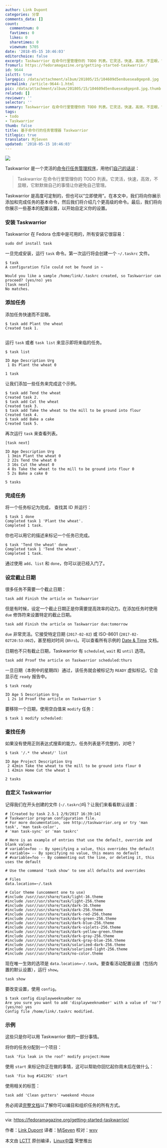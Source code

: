 ```yaml
---
author: Link Dupont
categories: 分享
comments_data: []
count:
  commentnum: 0
  favtimes: 0
  likes: 0
  sharetimes: 0
  viewnum: 5705
date: '2018-05-15 10:46:03'
editorchoice: false
excerpt: Taskwarrior 在命令行里管理你的 TODO 列表。它灵活，快速，高效，不显眼，它默默做自己的事情让你避免自己管理。
fromurl: https://fedoramagazine.org/getting-started-taskwarrior/
id: 9644
islctt: true
largepic: /data/attachment/album/201805/15/104609d5en8uesea8gepn8.jpg
permalink: /article-9644-1.html
pic: /data/attachment/album/201805/15/104609d5en8uesea8gepn8.jpg.thumb.jpg
related: []
reviewer: ''
selector: ''
summary: Taskwarrior 在命令行里管理你的 TODO 列表。它灵活，快速，高效，不显眼，它默默做自己的事情让你避免自己管理。
tags:
- todo
- Taskwarrior
thumb: false
title: 基于命令行的任务管理器 Taskwarrior
titlepic: true
translator: MjSeven
updated: '2018-05-15 10:46:03'
---
```


![](/data/attachment/album/201805/15/104609d5en8uesea8gepn8.jpg)


Taskwarrior 是一个灵活的[命令行任务管理程序](https://taskwarrior.org/)，用他们[自己的话说](https://taskwarrior.org/docs/start.html)：



> 
> Taskwarrior 在命令行里管理你的 TODO 列表。它灵活，快速，高效，不显眼，它默默做自己的事情让你避免自己管理。
> 
> 
> 


Taskwarrior 是高度可定制的，但也可以“立即使用”。在本文中，我们将向你展示添加和完成任务的基本命令，然后我们将介绍几个更高级的命令。最后，我们将向你展示一些基本的配置设置，以开始自定义你的设置。


### 安装 Taskwarrior


Taskwarrior 在 Fedora 仓库中是可用的，所有安装它很容易：



```
sudo dnf install task

```

一旦完成安装，运行 `task` 命令。第一次运行将会创建一个 `~/.taskrc` 文件。



```
$ task
A configuration file could not be found in ~

Would you like a sample /home/link/.taskrc created, so Taskwarrior can proceed? (yes/no) yes
[task next]
No matches.

```

### 添加任务


添加任务快速而不显眼。



```
$ task add Plant the wheat
Created task 1.


```

运行 `task` 或者 `task list` 来显示即将来临的任务。



```
$ task list

ID Age Description Urg
 1 8s Plant the wheat 0

1 task

```

让我们添加一些任务来完成这个示例。



```
$ task add Tend the wheat
Created task 2.
$ task add Cut the wheat
Created task 3.
$ task add Take the wheat to the mill to be ground into flour
Created task 4.
$ task add Bake a cake
Created task 5.

```

再次运行 `task` 来查看列表。



```
[task next]

ID Age Description Urg
 1 3min Plant the wheat 0
 2 22s Tend the wheat 0
 3 16s Cut the wheat 0
 4 8s Take the wheat to the mill to be ground into flour 0
 5 2s Bake a cake 0

5 tasks

```

### 完成任务


将一个任务标记为完成， 查找其 ID 并运行：



```
$ task 1 done
Completed task 1 'Plant the wheat'.
Completed 1 task.

```

你也可以用它的描述来标记一个任务已完成。



```
$ task 'Tend the wheat' done
Completed task 1 'Tend the wheat'.
Completed 1 task.

```

通过使用 `add`、`list` 和 `done`，你可以说已经入门了。


### 设定截止日期


很多任务不需要一个截止日期：



```
task add Finish the article on Taskwarrior

```

但是有时候，设定一个截止日期正是你需要提高效率的动力。在添加任务时使用 `due` 修饰符来设置特定的截止日期。



```
task add Finish the article on Taskwarrior due:tomorrow

```

`due` 非常灵活。它接受特定日期 (`2017-02-02`) 或 ISO-8601 (`2017-02-02T20:53:00Z`)，甚至相对时间 (`8hrs`)。可以查看所有示例的 [Date & Time](https://taskwarrior.org/docs/dates.html) 文档。


日期也不只有截止日期，Taskwarrior 有 `scheduled`, `wait` 和 `until` 选项。



```
task add Proof the article on Taskwarrior scheduled:thurs

```

一旦日期（本例中的星期四）通过，该任务就会被标记为 `READY` 虚拟标记。它会显示在 `ready` 报告中。



```
$ task ready

ID Age S Description Urg
 1 2s 1d Proof the article on Taskwarrior 5

```

要移除一个日期，使用空白值来 `modify` 任务：



```
$ task 1 modify scheduled:

```

### 查找任务


如果没有使用正则表达式搜索的能力，任务列表是不完整的，对吧？



```
$ task '/.* the wheat/' list

ID Age Project Description Urg
 2 42min Take the wheat to the mill to be ground into flour 0
 1 42min Home Cut the wheat 1

2 tasks

```

### 自定义 Taskwarrior


记得我们在开头创建的文件 (`~/.taskrc`)吗？让我们来看看默认设置：



```
# [Created by task 2.5.1 2/9/2017 16:39:14]
# Taskwarrior program configuration file.
# For more documentation, see http://taskwarrior.org or try 'man task', 'man task-color',
# 'man task-sync' or 'man taskrc'

# Here is an example of entries that use the default, override and blank values
# variable=foo -- By specifying a value, this overrides the default
# variable= -- By specifying no value, this means no default
# #variable=foo -- By commenting out the line, or deleting it, this uses the default

# Use the command 'task show' to see all defaults and overrides

# Files
data.location=~/.task

# Color theme (uncomment one to use)
#include /usr//usr/share/task/light-16.theme
#include /usr//usr/share/task/light-256.theme
#include /usr//usr/share/task/dark-16.theme
#include /usr//usr/share/task/dark-256.theme
#include /usr//usr/share/task/dark-red-256.theme
#include /usr//usr/share/task/dark-green-256.theme
#include /usr//usr/share/task/dark-blue-256.theme
#include /usr//usr/share/task/dark-violets-256.theme
#include /usr//usr/share/task/dark-yellow-green.theme
#include /usr//usr/share/task/dark-gray-256.theme
#include /usr//usr/share/task/dark-gray-blue-256.theme
#include /usr//usr/share/task/solarized-dark-256.theme
#include /usr//usr/share/task/solarized-light-256.theme
#include /usr//usr/share/task/no-color.theme

```

现在唯一生效的选项是 `data.location=~/.task`。要查看活动配置设置（包括内置的默认设置），运行 `show`。



```
task show

```

要改变设置，使用 `config`。



```
$ task config displayweeknumber no
Are you sure you want to add 'displayweeknumber' with a value of 'no'? (yes/no) yes
Config file /home/link/.taskrc modified.

```

### 示例


这些只是你可以用 Taskwarrior 做的一部分事情。


将你的任务分配到一个项目：



```
task 'Fix leak in the roof' modify project:Home

```

使用 `start` 来标记你正在做的事情，这可以帮助你回忆起你周末后在做什么：



```
task 'Fix bug #141291' start

```

使用相关的标签：



```
task add 'Clean gutters' +weekend +house

```

务必阅读[完整文档](https://taskwarrior.org/docs/)以了解你可以编目和组织任务的所有方式。




---


via: <https://fedoramagazine.org/getting-started-taskwarrior/>


作者：[Link Dupont](https://fedoramagazine.org/author/linkdupont/) 译者：[MjSeven](https://github.com/MjSeven) 校对：[wxy](https://github.com/wxy)


本文由 [LCTT](https://github.com/LCTT/TranslateProject) 原创编译，[Linux中国](https://linux.cn/) 荣誉推出